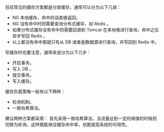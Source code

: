 目前常见的缓存方案都是分层缓存，通常可以分为以下几层：

* NG 本地缓存，命中的话直接返回。
* NG 没有命中时则需要查询分布式缓存，如 Redis 。
* 如果分布式缓存没有命中则需要回源到 Tomcat 在本地堆进行查询，命中之后异步写回 Redis 。
* 以上都没有命中那就只有从 DB 或者是数据源进行查询，并写回到 Redis 中。

写缓存时也要注意，通常来说分为以下几步：
* 开启事务。
* 写入 DB 。
* 提交事务。
* 写入缓存。

缓存负载策略一般有以下两种：
* 轮询机制。
* 一致哈希算法。  

建议两种方案都采用： 首先采用一致哈希算法，当流量达到一定的阈值的时候则切换为轮询，这样既能保证缓存命中率，也能提高系统的可用性。